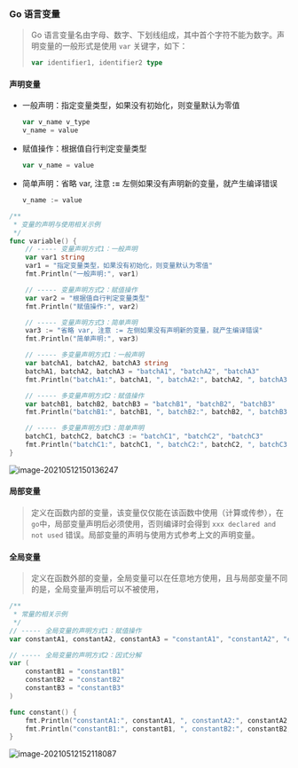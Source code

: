 ### Go 语言变量

>   Go 语言变量名由字母、数字、下划线组成，其中首个字符不能为数字。声明变量的一般形式是使用 `var` 关键字，如下：
>
>   ```go
>   var identifier1, identifier2 type
>   ```

#### 声明变量

-   一般声明：指定变量类型，如果没有初始化，则变量默认为零值

    ```go
    var v_name v_type
    v_name = value
    ```

-   赋值操作：根据值自行判定变量类型

    ```go
    var v_name = value
    ```

-   简单声明：省略 var, 注意 **:=** 左侧如果没有声明新的变量，就产生编译错误

    ```go
    v_name := value
    ```

```go
/**
 * 变量的声明与使用相关示例
 */
func variable() {
	// ----- 变量声明方式1：一般声明
	var var1 string
	var1 = "指定变量类型，如果没有初始化，则变量默认为零值"
	fmt.Println("一般声明:", var1)

	// ----- 变量声明方式2：赋值操作
	var var2 = "根据值自行判定变量类型"
	fmt.Println("赋值操作:", var2)

	// ----- 变量声明方式3：简单声明
	var3 := "省略 var, 注意 := 左侧如果没有声明新的变量，就产生编译错误"
	fmt.Println("简单声明:", var3)

	// ----- 多变量声明方式1：一般声明
	var batchA1, batchA2, batchA3 string
	batchA1, batchA2, batchA3 = "batchA1", "batchA2", "batchA3"
	fmt.Println("batchA1:", batchA1, ", batchA2:", batchA2, ", batchA3:", batchA3)

	// ----- 多变量声明方式2：赋值操作
	var batchB1, batchB2, batchB3 = "batchB1", "batchB2", "batchB3"
	fmt.Println("batchB1:", batchB1, ", batchB2:", batchB2, ", batchB3:", batchB3)

	// ----- 多变量声明方式3：简单声明
	batchC1, batchC2, batchC3 := "batchC1", "batchC2", "batchC3"
	fmt.Println("batchC1:", batchC1, ", batchC2:", batchC2, ", batchC3:", batchC3)
}
```

![image-20210512150136247](https://typroa12138.oss-cn-hangzhou.aliyuncs.com/image/2021/05/2021051215013636.png)



#### 局部变量

>   定义在函数内部的变量，该变量仅仅能在该函数中使用（计算或传参），在`go`中，局部变量声明后必须使用，否则编译时会得到 `xxx declared and not used` 错误。局部变量的声明与使用方式参考上文的声明变量。



#### 全局变量

>   定义在函数外部的变量，全局变量可以在任意地方使用，且与局部变量不同的是，全局变量声明后可以不被使用，

```go
/**
 * 常量的相关示例
 */
// ----- 全局变量的声明方式1：赋值操作
var constantA1, constantA2, constantA3 = "constantA1", "constantA2", "constantA3"

// ----- 全局变量的声明方式2：因式分解
var (
	constantB1 = "constantB1"
	constantB2 = "constantB2"
	constantB3 = "constantB3"
)

func constant() {
	fmt.Println("constantA1:", constantA1, ", constantA2:", constantA2, ", constantA3:", constantA3)
	fmt.Println("constantB1:", constantB1, ", constantB2:", constantB2, ", constantB3:", constantB3)
}
```

![image-20210512152118087](https://typroa12138.oss-cn-hangzhou.aliyuncs.com/image/2021/05/2021051215211818.png)